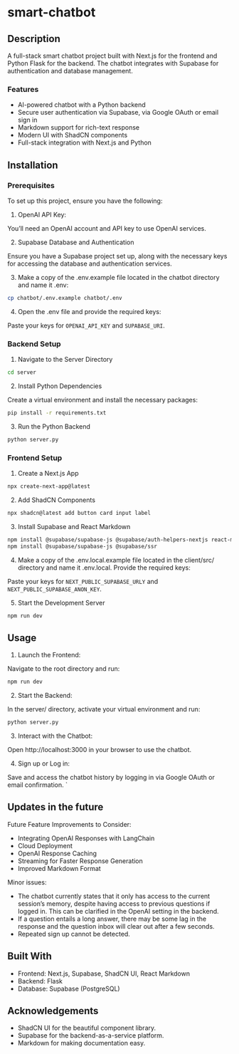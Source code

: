 # smart-chatbot

## Description

A full-stack smart chatbot project built with Next.js for the frontend and Python Flask for the backend. The chatbot integrates with Supabase for authentication and database management. 

### Features

- AI-powered chatbot with a Python backend
- Secure user authentication via Supabase, via Google OAuth or email sign in
- Markdown support for rich-text response
- Modern UI with ShadCN components
- Full-stack integration with Next.js and Python

## Installation

### Prerequisites

To set up this project, ensure you have the following:

1. OpenAI API Key: 

You’ll need an OpenAI account and API key to use OpenAI services.

2. Supabase Database and Authentication

Ensure you have a Supabase project set up, along with the necessary keys for accessing the database and authentication services.

3. Make a copy of the .env.example file located in the chatbot directory and name it .env:

```bash
cp chatbot/.env.example chatbot/.env
```

4. Open the .env file and provide the required keys:

Paste your keys for `OPENAI_API_KEY` and `SUPABASE_URI`.


### Backend Setup

1. Navigate to the Server Directory

```bash
cd server
```

2. Install Python Dependencies

Create a virtual environment and install the necessary packages:

```bash
pip install -r requirements.txt
```

3. Run the Python Backend

```bash
python server.py
```

### Frontend Setup

1. Create a Next.js App

```bash
npx create-next-app@latest
```

2. Add ShadCN Components

```bash
npx shadcn@latest add button card input label
```

3. Install Supabase and React Markdown

```bash
npm install @supabase/supabase-js @supabase/auth-helpers-nextjs react-markdown
npm install @supabase/supabase-js @supabase/ssr
```

4. Make a copy of the .env.local.example file located in the client/src/ directory and name it .env.local. Provide the required keys:

Paste your keys for `NEXT_PUBLIC_SUPABASE_URLY` and `NEXT_PUBLIC_SUPABASE_ANON_KEY`.

5. Start the Development Server

```bash
npm run dev
```


## Usage

1. Launch the Frontend: 

Navigate to the root directory and run: 
```bash
npm run dev
```

2. Start the Backend:

In the server/ directory, activate your virtual environment and run:
```bash
python server.py
```

3. Interact with the Chatbot:

Open http://localhost:3000 in your browser to use the chatbot.

4. Sign up or Log in: 

Save and access the chatbot history by logging in via Google OAuth or email confirmation.
`

## Updates in the future

Future Feature Improvements to Consider:
- Integrating OpenAI Responses with LangChain
- Cloud Deployment
- OpenAI Response Caching 
- Streaming for Faster Response Generation
- Improved Markdown Format

Minor issues: 
- The chatbot currently states that it only has access to the current session’s memory, despite having access to previous questions if logged in. This can be clarified in the OpenAI setting in the backend. 
- If a question  entails a long answer, there may be some lag in the response and the question inbox will clear out after a few seconds.
- Repeated sign up cannot be detected. 

## Built With

- Frontend: Next.js, Supabase, ShadCN UI, React Markdown
- Backend: Flask 
- Database: Supabase (PostgreSQL)


## Acknowledgements

- ShadCN UI for the beautiful component library.
- Supabase for the backend-as-a-service platform.
- Markdown for making documentation easy.
